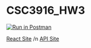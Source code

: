 # CSC3916_HW3

[![Run in Postman](https://run.pstmn.io/button.svg)](https://app.getpostman.com/run-collection/5676d3dfc9ff43342a39?action=collection%2Fimport)

[React Site](https://jfull-hw5.herokuapp.com/)
/n
[API Site](https://jfull-api.herokuapp.com/)
